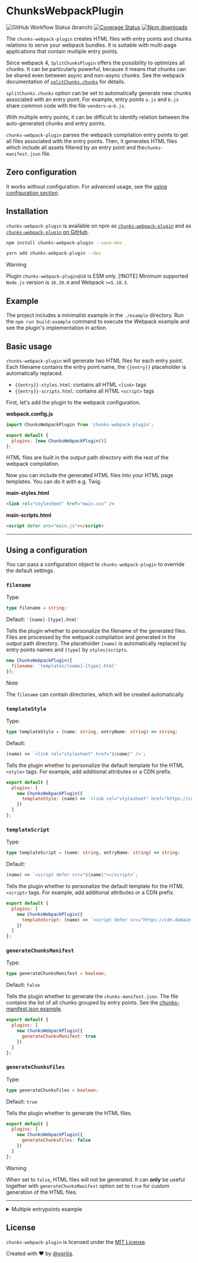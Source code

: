 # ChunksWebpackPlugin

![GitHub Workflow Status (branch)](https://img.shields.io/github/actions/workflow/status/yoriiis/chunks-webpack-plugin/build.yml?branch=main&style=for-the-badge) [![Coverage Status](https://img.shields.io/coveralls/github/yoriiis/chunks-webpack-plugin?style=for-the-badge)](https://coveralls.io/github/yoriiis/chunks-webpack-plugin?branch=main) [![Npm downloads](https://img.shields.io/npm/dm/chunks-webpack-plugin?color=fb3e44&label=npm%20downloads&style=for-the-badge)](https://npmjs.com/package/chunks-webpack-plugin)

The `chunks-webpack-plugin` creates HTML files with entry points and chunks relations to serve your webpack bundles. It is suitable with multi-page applications that contain multiple entry points.

Since webpack 4, `SplitChunksPlugin` offers the possibility to optimizes all chunks. It can be particularly powerful, because it means that chunks can be shared even between async and non-async chunks. See the webpack documentation of [`splitChunks.chunks`](https://webpack.js.org/plugins/split-chunks-plugin/#splitchunkschunks) for details.

`splitChunks.chunks` option can be set to automatically generate new chunks associated with an entry point. For example, entry points `a.js` and `b.js` share common code with the file `vendors~a~b.js`.

With multiple entry points, it can be difficult to identify relation between the auto-generated chunks and entry points.

`chunks-webpack-plugin` parses the webpack compilation entry points to get all files associated with the entry points. Then, it generates HTML files which include all assets filtered by an entry point and the`chunks-manifest.json` file.

## Zero configuration

It works without configuration. For advanced usage, see the [using configuration section](#using-a-configuration).

## Installation

`chunks-webpack-plugin` is available on npm as [`chunks-webpack-plugin`](https://www.npmjs.com/package/chunks-webpack-plugin) and as [`chunks-webpack-plugin` on GitHub](https://github.com/yoriiis/chunks-webpack-plugin).

```bash
npm install chunks-webpack-plugin --save-dev
```

```bash
yarn add chunks-webpack-plugin --dev
```

> [!WARNING]
> Plugin `chunks-webpack-plugin@10` is ESM only.
> [!NOTE]
> Minimum supported `Node.js` version is `16.20.0` and Webpack `>=5.10.3`.

## Example

The project includes a minimalist example in the `./example` directory. Run the `npm run build:example` command to execute the Webpack example and see the plugin's implementation in action.

## Basic usage

`chunks-webpack-plugin` will generate two HTML files for each entry point. Each filename contains the entry point name, the `{{entry}}` placeholder is automatically replaced.

- `{{entry}}-styles.html`: contains all HTML `<link>` tags
- `{{entry}}-scripts.html`: contains all HTML `<script>` tags

First, let's add the plugin to the webpack configuration.

**webpack.config.js**

```js
import ChunksWebpackPlugin from 'chunks-webpack-plugin';

export default {
  plugins: [new ChunksWebpackPlugin()]
};
```

HTML files are built in the output path directory with the rest of the webpack compilation.

Now you can include the generated HTML files into your HTML page templates. You can do it with e.g. Twig.

**main-styles.html**

```html
<link rel="stylesheet" href="main.css" />
```

**main-scripts.html**

```html
<script defer src="main.js"></script>
```

---

## Using a configuration

You can pass a configuration object to `chunks-webpack-plugin` to override the default settings.

### `filename`

Type:

```ts
type filename = string;
```

Default: `'[name]-[type].html'`

Tells the plugin whether to personalize the filename of the generated files. Files are processed by the webpack compilation and generated in the output path directory. The placeholder `[name]` is automatically replaced by entry points names and `[type]` by `styles|scripts`.

```js
new ChunksWebpackPlugin({
  filename: 'templates/[name]-[type].html'
});
```

> [!NOTE]
> The `filename` can contain directories, which will be created automatically.

### `templateStyle`

Type:

```ts
type templateStyle = (name: string, entryName: string) => string;
```

Default:

```js
(name) => `<link rel="stylesheet" href="${name}" />`;
```

Tells the plugin whether to personalize the default template for the HTML `<style>` tags. For example, add additional attributes or a CDN prefix.

```js
export default {
  plugins: [
    new ChunksWebpackPlugin({
      templateStyle: (name) => `<link rel="stylesheet" href="https://cdn.domain.com${name}" />`
    })
  ]
};
```

### `templateScript`

Type:

```ts
type templateScript = (name: string, entryName: string) => string;
```

Default:

```js
(name) => `<script defer src="${name}"></script>`;
```

Tells the plugin whether to personalize the default template for the HTML `<script>` tags. For example, add additional attributes or a CDN prefix.

```js
export default {
  plugins: [
    new ChunksWebpackPlugin({
      templateScript: (name) => `<script defer src="https://cdn.domain.com${name}"></script>`
    })
  ]
};
```

### `generateChunksManifest`

Type:

```ts
type generateChunksManifest = boolean;
```

Default: `false`

Tells the plugin whether to generate the `chunks-manifest.json`. The file contains the list of all chunks grouped by entry points. See the [chunks-manifest.json example](example/dist/chunks-manifest.json).

```js
export default {
  plugins: [
    new ChunksWebpackPlugin({
      generateChunksManifest: true
    })
  ]
};
```

### `generateChunksFiles`

Type:

```ts
type generateChunksFiles = boolean;
```

Default: `true`

Tells the plugin whether to generate the HTML files.

```js
export default {
  plugins: [
    new ChunksWebpackPlugin({
      generateChunksFiles: false
    })
  ]
};
```

> [!WARNING]
> When set to `false`, HTML files will not be generated. It can **only** be useful together with `generateChunksManifest` option set to `true` for custom generation of the HTML files.

---

<details>

<summary>Multiple entrypoints example</summary>

## Multiple entrypoints example

Example of the webpack configuration with multiple entry points which share common code with the `splitChunks` option.

```js
import ChunksWebpackPlugin from 'chunks-webpack-plugin';
import path from 'node:path';

const __filename = fileURLToPath(import.meta.url);
const __dirname = path.dirname(__filename);

export default {
  entry: {
    home: 'home.js',
    news: 'news.js'
  },
  output: {
    filename: 'bundle.js',
    path: path.resolve(__dirname, './dist')
  },
  plugins: [new ChunksWebpackPlugin()],
  optimization: {
    splitChunks: {
      chunks: 'all'
    }
  }
};
```

The plugin will generate all files in the output path directory:

**home-styles.html**

<!-- prettier-ignore -->
```html
<link rel="stylesheet" href="vendors~home~news.css" />
<link rel="stylesheet" href="home.css" />
```

**home-scripts.html**

```html
<script defer src="vendors~home~news.js"></script>
<script defer src="home.js"></script>
```

**news-styles.html**

<!-- prettier-ignore -->
```html
<link rel="stylesheet" href="vendors~home~news.css" />
<link rel="stylesheet" href="news.css" />
```

**news-scripts.html**

```html
<script defer src="vendors~home~news.js"></script>
<script defer src="news.js"></script>
```

</details>

## License

`chunks-webpack-plugin` is licensed under the [MIT License](http://opensource.org/licenses/MIT).

Created with ♥ by [@yoriiis](http://github.com/yoriiis).
